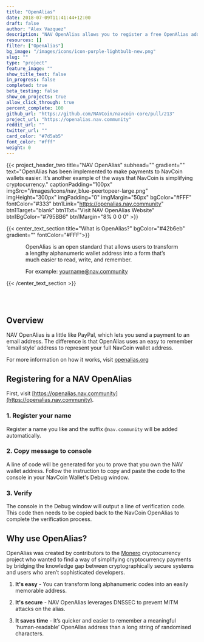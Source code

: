 ```yaml
---
title: "OpenAlias"
date: 2018-07-09T11:41:44+12:00
draft: false
author: "Alex Vazquez"
description: "NAV OpenAlias allows you to register a free OpenAlias address and link it to your real NavCoin address using a unique 'email style' user name."
resources: []
filter: ["OpenAlias"]
bg_image: "/images/icons/icon-purple-lightbulb-new.png"
slug: ""
type: "project"
feature_image: ""
show_title_text: false
in_progress: false
completed: true
beta_testing: false
show_on_projects: true
allow_click_through: true
percent_complete: 100
github_url: "https://github.com/NAVCoin/navcoin-core/pull/213"
project_url: "https://openalias.nav.community"
reddit_url: ""
twitter_url: ""
card_color: "#7d5ab5"
font_color: "#fff"
weight: 0
---
```


{{< project_header_two
    title="NAV OpenAlias"
    subhead=""
    gradient=""
    text="OpenAlias has been implemented to make payments to NavCoin wallets easier. It’s another example of the ways that NavCoin is simplifying cryptocurrency."
    captionPadding="100px"
    imgSrc="/images/icons/nav_blue-peertopeer-large.png"
    imgHeight="300px"
    imgPadding="0"
    imgMargin="50px"
    bgColor="#FFF"
    fontColor="#333"
    btn1Link="https://openalias.nav.community"
    btn1Target="blank"
    btn1Txt="Visit NAV OpenAlias Website"
    btn1BgColor="#795BB6"
    btn1Margin="8% 0 0 0"
    >}}

{{< center_text_section
    title="What is OpenAlias?"
    bgColor="#42b6eb"
    gradient=""
    fontColor="#FFF">}}
    <div style="width: 80%; margin: 0 auto;">
    <p>OpenAlias is an open standard that allows users to transform a lengthy alphanumeric wallet address into a form that’s much easier to read, write, and remember. <p></p>For example: yourname@nav.community</p>
    </div>
{{< /center_text_section >}}

<br />
<section class="container">
<br />

## Overview
NAV OpenAlias is a little like PayPal, which lets you send a payment to an email address. The difference is that OpenAlias uses an easy to remember ‘email style’ address to represent your full NavCoin wallet address. 

For more information on how it works, visit [openalias.org](https://openalias.org/)

## Registering for a NAV OpenAlias

First, visit [https://openalias.nav.community](https://openalias.nav.community).

### 1. Register your name

Register a name you like and the suffix `@nav.community` will be added automatically.

### 2. Copy message to console

A line of code will be generated for you to prove that you own the NAV wallet address. Follow the instruction to copy and paste the code to the console in your NavCoin Wallet's Debug window.

### 3. Verify

The console in the Debug window will output a line of verification code. This code then needs to be copied back to the NavCoin OpenAlias to complete the verification process.

## Why use OpenAlias?

OpenAlias was created by contributors to the [Monero](https://getmonero.org/) cryptocurrency project who wanted to find a way of simplifying cryptocurrency payments by bridging the knowledge gap between cryptographically secure systems and users who aren’t sophisticated developers.

1. **It's easy** - You can transform long alphanumeric codes into an easily memorable address.

2. **It's secure** - NAV OpenAlias leverages DNSSEC to prevent MITM attacks on the alias.

3. **It saves time** - It’s quicker and easier to remember a meaningful ‘human-readable’ OpenAlias address than a long string of randomised characters.
<br /><br />
